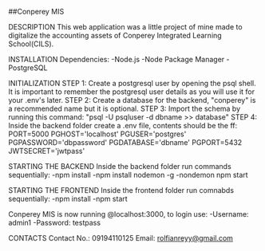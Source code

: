 ##Conperey MIS 

DESCRIPTION
This web application was a little project of mine made to digitalize the accounting assets of Conperey Integrated Learning School(CILS).

INSTALLATION
  Dependencies:
    -Node.js
    -Node Package Manager
    -PostgreSQL

INITIALIZATION
  STEP 1: Create a postgresql user by opening the psql shell. It is important to remember the postgresql user details as you will 
  use it for your .env's later.
  STEP 2: Create a database for the backend, "conperey" is a recommended name but it is optional.
  STEP 3: Import the schema by running this command: "psql -U psqluser -d dbname >> database"
  STEP 4: Inside the backend folder create a .env file, contents should be the ff:
	   PORT=5000
	   PGHOST='localhost'
	   PGUSER='postgres'
	   PGPASSWORD='dbpassword'
	   PGDATABASE='dbname'
	   PGPORT=5432
	   JWTSECRET='jwtpass'

STARTING THE BACKEND
  Inside the backend folder run commands sequentially: 
  -npm install
  -npm install nodemon -g
  -nondemon npm start

STARTING THE FRONTEND
  Inside the frontend folder run comnabds sequentially:
  -npm install
  -npm start

Conperey MIS is now running @localhost:3000, to login use:
-Username: admin1
-Password: testpass

CONTACTS 
Contact No.: 09194110125
Email: rolfianreyy@gmail.com


  